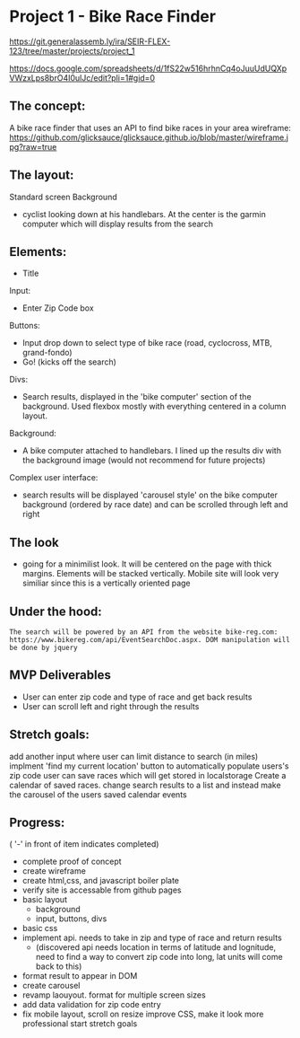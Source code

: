 # Project 1 - Bike Race Finder
https://git.generalassemb.ly/ira/SEIR-FLEX-123/tree/master/projects/project_1

https://docs.google.com/spreadsheets/d/1fS22w516hrhnCq4oJuuUdUQXpVWzxLps8brO4I0ulJc/edit?pli=1#gid=0

## The concept:
A bike race finder that uses an API to find bike races in your area
wireframe: https://github.com/glicksauce/glicksauce.github.io/blob/master/wireframe.jpg?raw=true

## The layout:
Standard screen
Background 
- cyclist looking down at his handlebars. At the center is the garmin computer which will display results from the search

## Elements: 
- Title 

Input: 
- Enter Zip Code box 
        
Buttons:
- Input drop down to select type of bike race (road, cyclocross, MTB, grand-fondo)
- Go! (kicks off the search)

Divs: 
- Search results, displayed in the 'bike computer' section of the background. Used flexbox mostly with everything centered in a column layout.

Background:
- A bike computer attached to handlebars. I lined up the results div with the background image (would not recommend for future projects)
    
Complex user interface:
- search results will be displayed 'carousel style' on the bike computer background (ordered by race date) and can be scrolled through left and right

## The look
- going for a minimilist look. It will be centered on the page with thick margins.  Elements will be stacked vertically. Mobile site will look very similiar since this is a vertically oriented page

## Under the hood:
    The search will be powered by an API from the website bike-reg.com: https://www.bikereg.com/api/EventSearchDoc.aspx. DOM manipulation will be done by jquery


## MVP Deliverables
- User can enter zip code and type of race and get back results
- User can scroll left and right through the results

## Stretch goals:
 add another input where user can limit distance to search (in miles)
 implment 'find my current location' button to automatically populate users's zip code
 user can save races which will get stored in localstorage
 Create a calendar of saved races.
 change search results to a list and instead make the carousel of the users saved calendar events

## Progress:
( '-' in front of item indicates completed)
- complete proof of concept
-  create wireframe
- create html,css, and javascript boiler plate
- verify site is accessable from github pages
 - basic layout
   - background
   - input, buttons, divs
 - basic css
 - implement api. needs to take in zip and type of race and return results
    - (discovered api needs location in terms of latitude and lognitude, need to find a way to convert zip code into long, lat units will come back to this)
 - format result to appear in DOM
 - create carousel
 - revamp laouyout. format for multiple screen sizes
 - add data validation for zip code entry
- fix mobile layout, scroll on resize
 improve CSS, make it look more professional
 start stretch goals

